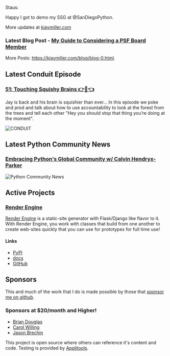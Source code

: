 Staus:
<p>Happy I got to demo my SSG at @SanDiegoPython.</p>

More updates at [kjaymiller.com](https://kjaymiller.com/microblog/microblog-0)

### Latest Blog Post - [My Guide to Considering a PSF Board Member](https://kjaymiller.com/blog/my-guide-to-considering-a-psf-board-member.html)

More Posts: <https://kjaymiller.com/blog/blog-0.html>.

## Latest Conduit Episode
### [51: Touching Squishy Brains 👉🧠👈](http://relay.fm/conduit/51)
Jay is back and his brain is squishier than ever… In this episode we poke and prod and talk about how to use accountability to look at the forest from the trees and tell each other "Hey you should stop that thing you’re doing at the moment".

![CONDUIT](https://kjaymiller.s3-us-west-2.amazonaws.com/images/conduit_artwork.png)

## Latest Python Community News
### [Embracing Python's Global Community w/ Calvin Hendryx-Parker](https://share.transistor.fm/s/4e02abd4)
![Python Community News](https://kjaymiller.azureedge.net/media/PCN%20Logo%20V0.16.jpg)

## Active Projects

### [Render Engine]
[Render Engine] is a static-site generator with Flask/Django like flavor to it.
With Render Engine, you work with classes that build from one another to create
web-sites quickly that you can use for prototypes for full time use!

#### Links
- [PyPI](https://pypi.org/project/render-engine)
- [docs](https://render-engine.readthedocs.io)
- [GitHub](https://github.com/kjaymiller/render_engine)

## Sponsors
This and much of the work that I do is made possible by those that [sponsor me
on github](https://github.com/sponsors/kjaymiller).

### Sponsors at $20/month and Higher!
- [Brian Douglas](https://github.com/bdougie)
- [Carol Willing](https://github.com/willingc)
- [Jason Brechin](https://github.com/brechin)


This project is open source where others can reference it's content and code. Testing is provided by [Applitools](https://www.applitools.com/).


[Render Engine]: https://render-engine.readthedocs.io